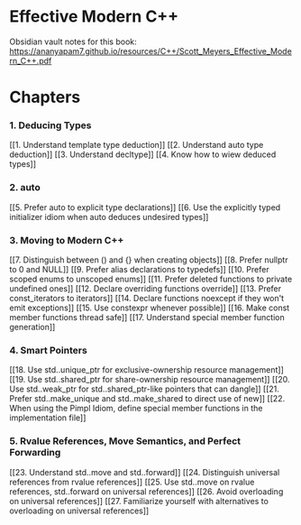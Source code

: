 # Effective Modern C++


Obsidian vault notes for this book:
https://ananyapam7.github.io/resources/C++/Scott_Meyers_Effective_Modern_C++.pdf

# Chapters 
### 1. Deducing Types 
[[1. Understand template type deduction]]
[[2. Understand auto type deduction]]
[[3. Understand decltype]]
[[4. Know how to wiew deduced types]]

### 2. auto
[[5. Prefer auto to explicit type declarations]]
[[6. Use the explicitly typed initializer idiom when auto deduces undesired types]]

### 3. Moving to Modern C++
[[7. Distinguish between ()  and {} when creating objects]]
[[8. Prefer nullptr to 0 and NULL]]
[[9. Prefer alias declarations to typedefs]]
[[10. Prefer scoped enums to unscoped enums]]
[[11. Prefer deleted functions to private undefined ones]]
[[12. Declare overriding functions override]]
[[13. Prefer const_iterators to iterators]]
[[14. Declare functions noexcept if they won't emit exceptions]]
[[15. Use constexpr whenever possible]]
[[16. Make const member functions thread safe]]
[[17. Understand special member function generation]]

### 4. Smart Pointers
[[18. Use std..unique_ptr for exclusive-ownership resource management]]
[[19. Use std..shared_ptr for share-ownership resource management]]
[[20. Use std..weak_ptr for std..shared_ptr-like pointers that can dangle]]
[[21. Prefer std..make_unique and std..make_shared to direct use of new]]
[[22. When using the Pimpl Idiom, define special member functions in the implementation file]]

### 5. Rvalue References, Move Semantics, and Perfect Forwarding 
[[23. Understand std..move and std..forward]]
[[24. Distinguish universal references from rvalue references]]
[[25. Use std..move on rvalue references, std..forward on universal references]]
[[26. Avoid overloading on universal references]]
[[27. Familiarize yourself with alternatives to overloading on universal references]]
